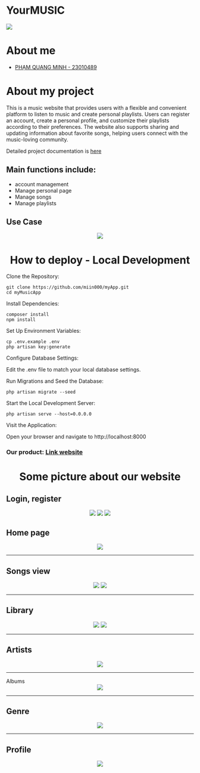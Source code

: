 # YourMUSIC
<img src="https://github.com/miin000/YourMUSIC/blob/main/images/intro.png">
<h1>About me</h1>
<ul>
    <a href = 'https://github.com/miin000' ><li>PHẠM QUANG MINH - 23010489</li></a>
</ul>
<h1>About my project</h1>
<p>This is a music website that provides users with a flexible and convenient platform to listen to music and create personal playlists.
Users can register an account, create a personal profile, and customize their playlists according to their preferences. The website also supports sharing and updating information about favorite songs, helping users connect with the music-loving community.</p>
<p>Detailed project documentation is <a href='https://docs.google.com/document/d/1qB0hNLCN4cUHvEM798GSxUkMZhVVwMd_MrQn3euLO0I/edit?tab=t.0'>here</a></p>

<h2>Main functions include:</h2>
<ul>
    <li>account management</li>
     <li>Manage personal page</li>
     <li>Manage songs</li>
     <li>Manage playlists</li>
</ul>

<h2>Use Case</h2>
<div align='center'>
    <img src='https://github.com/miin000/YourMUSIC/blob/main/images/usecase.png'>
</div>

<h1 align='center'>How to deploy - Local Development</h1>
Clone the Repository:

    git clone https://github.com/miin000/myApp.git
    cd myMusicApp
    
Install Dependencies:

    composer install
    npm install
    
Set Up Environment Variables:

    cp .env.example .env
    php artisan key:generate
    
Configure Database Settings:

Edit the .env file to match your local database settings.

Run Migrations and Seed the Database:


    php artisan migrate --seed
    
Start the Local Development Server:

    php artisan serve --host=0.0.0.0
    
Visit the Application:

Open your browser and navigate to http://localhost:8000

<h3>Our product: <a href='https://cuddly-fishstick-q7p5xxvjrp6529569-8000.app.github.dev/'>Link website</a></h3>
<h1 align='center'>Some picture about our website</h1>
<h2>Login, register</h2>
<div align='center'>
    <img src='https://github.com/miin000/YourMUSIC/blob/main/images/intro_login_register.png'>
    <img src='https://github.com/miin000/YourMUSIC/blob/main/images/login.png'>
    <img src='https://github.com/miin000/YourMUSIC/blob/main/images/register.png'>
</div>

<h2>Home page</h2>
<div align='center' >
    <img src='https://github.com/miin000/YourMUSIC/blob/main/images/home.png'>
</div>
<hr>
<h2>Songs view</h2>
<div align='center' >
    <img src='https://github.com/miin000/YourMUSIC/blob/main/images/song.png'>
    <img src='https://github.com/miin000/YourMUSIC/blob/main/images/songplay.png'>
</div>
<hr>
<h2>Library</h2>
<div align='center' >
    <img src='https://github.com/miin000/YourMUSIC/blob/main/images/library.png'>
    <img src='https://github.com/miin000/YourMUSIC/blob/main/images/playlist.png'>
</div>
<hr>
<h2>Artists</h2>
<div align='center' >
    <img src='https://github.com/miin000/YourMUSIC/blob/main/images/artist.png'>
</div>
<hr>
Albums</h2>
<div align='center' >
    <img src='https://github.com/miin000/YourMUSIC/blob/main/images/album.png'>
</div>
<hr>
<h2>Genre</h2>
<div align='center' >
    <img src='https://github.com/miin000/YourMUSIC/blob/main/images/genre.png'>
</div>
<hr>
<h2>Profile</h2>
<div align='center' >
    <img src='https://github.com/miin000/YourMUSIC/blob/main/images/profile.png'>
</div>
